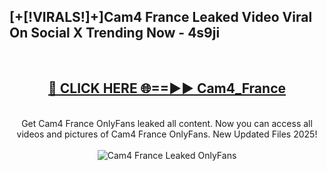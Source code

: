 <h2>[+[!VIRALS!]+]Cam4 France Leaked Video Viral On Social X Trending Now - 4s9ji</h2>
<br>
<div align="center">
<h2><a href="https://libra.edu.pl?Cam4_France" rel="nofollow">🔴 CLICK HERE 🌐==►► Cam4_France</a></h2>
<br>
Get Cam4 France OnlyFans leaked all content. Now you can access all videos and pictures of Cam4 France OnlyFans. New Updated Files 2025!
<br>
<br>
<a href="https://libra.edu.pl?Cam4_France" rel="nofollow" data-target="animated-image.originalLink"><img src="https://i.ibb.co.com/WyWwxjT/player-gif2.gif" alt="Cam4 France Leaked OnlyFans" style="max-width: 100%; display: inline-block;" data-target="animated-image.originalImage"></a>
</div>
<br>